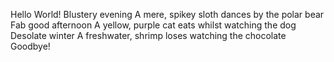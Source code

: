 Hello World!
Blustery evening
A mere, spikey sloth dances
by the polar bear
Fab good afternoon
A yellow, purple cat eats
whilst watching the dog
Desolate winter
A freshwater, shrimp loses
watching the chocolate
Goodbye!
